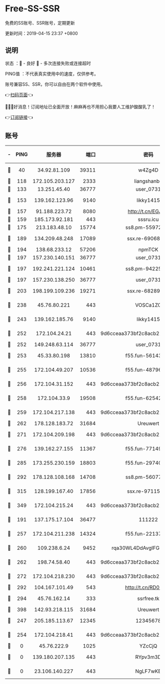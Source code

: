 # Free-SS-SSR

免费的SS账号、SSR账号，定期更新

更新时间：2019-04-15 23:37 +0800

## 说明

状态     ：🙂 - 良好 🙁 - 多次连接失败或连接超时

PING值   ：不代表真实使用中的速度，仅供参考。

账号兼容SS、SSR，你可以自由在两个软件中使用。

👉[扫码页面](https://liesauer.github.io/Free-SS-SSR/)👈

🎉🎉🎉好消息！订阅地址已全面开放！麻麻再也不用担心我要人工维护酸酸乳了！

👉[订阅链接](https://www.liesauer.net/yogurt/subscribe?ACCESS_TOKEN=DAYxR3mMaZAsaqUb)👈

## 账号

|-|PING|服务器|端口|密码|加密方式|区域|
|:----:|:----:|:-----:|-----:|:----:|:----:|:----:|
|🙂|40|34.92.81.109|39311|w4Zg4D|chacha20-ietf|US|
|🙂|118|172.105.203.127|2333|liangshanbo|chacha20|JP|
|🙂|133|13.251.45.40|36777|user_0731|chacha20|SG|
|🙂|153|139.162.123.96|9140|likky1415|aes-256-cfb|JP|
|🙂|157|91.188.223.72|8080|http://t.cn/EGJIyrl|rc4-md5|RU|
|🙂|159|185.173.92.181|443|sssru.icu|rc4-md5|RU|
|🙂|175|213.183.48.10|15774|ss8.pm-55972403|rc4-md5|RU|
|🙂|189|134.209.48.248|17089|ssx.re-69068513|aes-256-cfb|US|
|🙂|194|138.68.233.12|57206|npmTCK|rc4-md5|US|
|🙂|197|157.230.140.151|36777|user_0731|chacha20|US|
|🙂|197|192.241.221.124|10461|ss8.pm-94225903|aes-256-cfb|US|
|🙂|197|157.230.138.250|36777|user_0731|chacha20|US|
|🙂|203|198.199.109.236|19271|ssx.re-68289333|aes-256-cfb|US|
|🙂|238|45.76.80.221|443|VOSCa1ZG|aes-256-cfb|DE|
|🙂|243|139.162.185.76|9140|likky1415|aes-256-cfb|DE|
|🙂|252|172.104.24.21|443|9d6cceaa373bf2c8acb22e60b6a58be6|aes-256-cfb|US|
|🙂|252|149.248.63.114|36777|user_0731|chacha20|CA|
|🙂|253|45.33.80.198|13810|f55.fun-56143757|aes-256-cfb|US|
|🙂|255|172.104.49.207|10536|f55.fun-48796912|aes-256-cfb|SG|
|🙂|256|172.104.31.152|443|9d6cceaa373bf2c8acb22e60b6a58be6|aes-256-cfb|US|
|🙂|258|172.104.33.9|19508|f55.fun-62542017|aes-256-cfb|SG|
|🙂|259|172.104.217.138|443|9d6cceaa373bf2c8acb22e60b6a58be6|aes-256-cfb|US|
|🙂|262|178.128.183.72|31684|Ureuwert|chacha20|US|
|🙂|271|172.104.209.198|443|9d6cceaa373bf2c8acb22e60b6a58be6|aes-256-cfb|US|
|🙂|276|139.162.27.155|11367|f55.fun-77149220|aes-256-cfb|SG|
|🙂|285|173.255.230.159|18803|f55.fun-29740639|aes-256-cfb|US|
|🙂|292|178.128.108.168|14708|ss8.pm-56077584|aes-256-cfb|SG|
|🙂|315|128.199.167.40|17856|ssx.re-97115769|aes-256-cfb|SG|
|🙂|349|172.104.215.24|443|9d6cceaa373bf2c8acb22e60b6a58be6|aes-256-cfb|US|
|🙂|191|137.175.17.104|36477|111222|aes-256-cfb|US|
|🙂|257|172.104.211.238|14324|f55.fun-22137524|aes-256-cfb|US|
|🙂|260|109.238.6.24|9452|rqa30WL4DdAvgIFG6Fs3znzTa|aes-256-cfb|FR|
|🙂|262|198.74.58.40|443|9d6cceaa373bf2c8acb22e60b6a58be6|aes-256-cfb|US|
|🙂|272|172.104.218.230|443|9d6cceaa373bf2c8acb22e60b6a58be6|aes-256-cfb|US|
|🙂|292|104.167.101.49|543|http://t.cn/RD0D7sx|rc4-md5|CA|
|🙂|294|45.76.162.14|333|ssrfree.tk|aes-256-cfb|SG|
|🙂|398|142.93.218.115|31684|Ureuwert|chacha20|IN|
|🙁|247|205.185.113.67|12345|12345678|aes-256-cfb|US|
|🙁|254|172.104.218.41|443|9d6cceaa373bf2c8acb22e60b6a58be6|aes-256-cfb|US|
|🙁|0|45.76.222.9|1025|YZcCjQ|rc4-md5|JP|
|🙁|0|139.180.207.135|443|RYpv3m3D|aes-256-cfb|JP|
|🙁|0|23.106.140.227|443|NgLF7wKB|aes-256-cfb|US|

